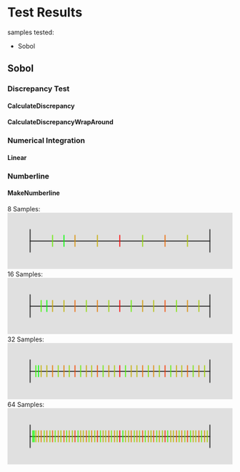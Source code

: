 # Test Results
 samples tested:
* Sobol
## Sobol
### Discrepancy Test
#### CalculateDiscrepancy
#### CalculateDiscrepancyWrapAround
### Numerical Integration
#### Linear
### Numberline
#### MakeNumberline
8 Samples:  
![8 samples Sobol](../../../samples/_1d/lds/MakeNumberline_Sobol_8.png)  
16 Samples:  
![16 samples Sobol](../../../samples/_1d/lds/MakeNumberline_Sobol_16.png)  
32 Samples:  
![32 samples Sobol](../../../samples/_1d/lds/MakeNumberline_Sobol_32.png)  
64 Samples:  
![64 samples Sobol](../../../samples/_1d/lds/MakeNumberline_Sobol_64.png)  
